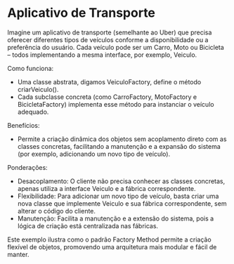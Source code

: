 # Aplicativo de Transporte

Imagine um aplicativo de transporte (semelhante ao Uber) que precisa oferecer diferentes tipos de veículos conforme a disponibilidade ou a preferência do usuário. Cada veículo pode ser um Carro, Moto ou Bicicleta – todos implementando a mesma interface, por exemplo, Veiculo.

Como funciona:

- Uma classe abstrata, digamos VeiculoFactory, define o método criarVeiculo().
- Cada subclasse concreta (como CarroFactory, MotoFactory e BicicletaFactory) implementa esse método para instanciar o veículo adequado.

Benefícios:

- Permite a criação dinâmica dos objetos sem acoplamento direto com as classes concretas, facilitando a manutenção e a expansão do sistema (por exemplo, adicionando um novo tipo de veículo).

Ponderações:

- Desacoplamento: O cliente não precisa conhecer as classes concretas, apenas utiliza a interface Veiculo e a fábrica correspondente.
- Flexibilidade: Para adicionar um novo tipo de veículo, basta criar uma nova classe que implemente Veiculo e sua fábrica correspondente, sem alterar o código do cliente.
- Manutenção: Facilita a manutenção e a extensão do sistema, pois a lógica de criação está centralizada nas fábricas.

Este exemplo ilustra como o padrão Factory Method permite a criação flexível de objetos, promovendo uma arquitetura mais modular e fácil de manter.
